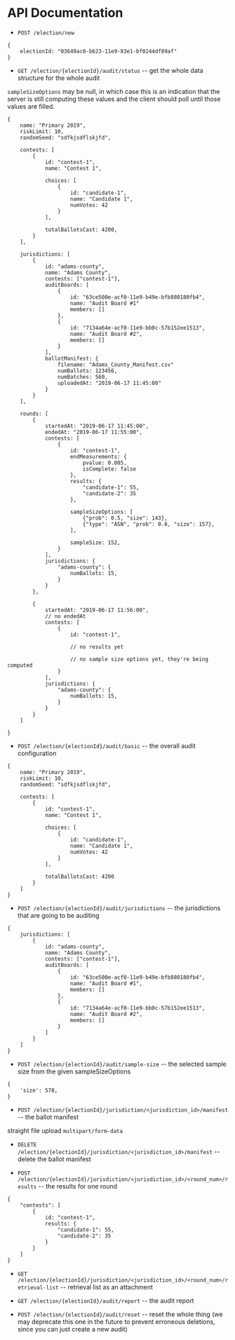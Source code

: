 # API Documentation

- `POST /election/new`
```
{
	electionId: "03649ac0-b623-11e9-83e1-bf0244df89af"
}
```

- `GET /election/{electionId}/audit/status` -- get the whole data structure for the whole audit

`sampleSizeOptions` may be null, in which case this is an indication
that the server is still computing these values and the client should
poll until those values are filled.

```
{
	name: "Primary 2019",
	riskLimit: 10,
	randomSeed: "sdfkjsdflskjfd",

	contests: [
	    {
			id: "contest-1",
			name: "Contest 1",
			
			choices: [
				{
					id: "candidate-1",
					name: "Candidate 1",
					numVotes: 42
				}
			],
			
			totalBallotsCast: 4200,
		}
	],
	
	jurisdictions: [
		{
			id: "adams-county",
			name: "Adams County",
			contests: ["contest-1"],
			auditBoards: [
				{
					id: "63ce500e-acf0-11e9-b49e-bfb880180fb4",
					name: "Audit Board #1"
					members: []
				},
				{
					id: "7134a64e-acf0-11e9-bb0c-57b152ee1513",
					name: "Audit Board #2",
					members: []
				}
			],
			ballotManifest: {
				filename: "Adams_County_Manifest.csv"
				numBallots: 123456,
				numBatches: 560,
				uploadedAt: "2019-06-17 11:45:00"
			}
		}
	],
	
	rounds: [
		{
			startedAt: "2019-06-17 11:45:00",
			endedAt: "2019-06-17 11:55:00",
			contests: [
				{
					id: "contest-1",
					endMeasurements: {
						pvalue: 0.085,
						isComplete: false
					},
					results: {
						"candidate-1": 55,
						"candidate-2": 35
					},
					
					sampleSizeOptions: [
						{"prob": 0.5, "size": 143},
						{"type": "ASN", "prob": 0.6, "size": 157},
					],
					
					sampleSize: 152,
				}
			],
			jurisdictions: {
				"adams-county": {
					numBallots: 15,
				}
			}
		},
		
		{
			startedAt: "2019-06-17 11:56:00",
			// no endedAt
			contests: [
				{
					id: "contest-1",
					
					// no results yet
					
					// no sample size options yet, they're being computed
				}
			],
			jurisdictions: {
				"adams-county": {
					numBallots: 15,
				}
			}
		}
	]
		
}
```

- `POST /election/{electionId}/audit/basic` -- the overall audit configuration

```
{
	name: "Primary 2019",
	riskLimit: 10,
	randomSeed: "sdfkjsdflskjfd",

	contests: [
	    {
			id: "contest-1",
			name: "Contest 1",
			
			choices: [
				{
					id: "candidate-1",
					name: "Candidate 1",
					numVotes: 42
				}
			],
			
			totalBallotsCast: 4200
		}
	]
}
```


- `POST /election/{electionId}/audit/jurisdictions` -- the jurisdictions that are going to be auditing

```
{
	jurisdictions: [
		{
			id: "adams-county",
			name: "Adams County",
			contests: ["contest-1"],
			auditBoards: [
				{
					id: "63ce500e-acf0-11e9-b49e-bfb880180fb4",
					name: "Audit Board #1",
					members: []
				},
				{
					id: "7134a64e-acf0-11e9-bb0c-57b152ee1513",
					name: "Audit Board #2",					
					members: []
				}
			]
		}
	]
}
```

- `POST /election/{electionId}/audit/sample-size` -- the selected sample size from the given sampleSizeOptions

```
{
	'size': 578,
}
```

- `POST /election/{electionId}/jurisdiction/<jurisdiction_id>/manifest` -- the ballot manifest

straight file upload `multipart/form-data`


- `DELETE /election/{electionId}/jurisdiction/<jurisdiction_id>/manifest` -- delete the ballot manifest

- `POST /election/{electionId}/jurisdiction/<jurisdiction_id>/<round_num>/results` -- the results for one round

```
{
	"contests": [
		{
			id: "contest-1",
   			results: {
				"candidate-1": 55,
				"candidate-2": 35
			}
		}
	]
}
```

- `GET /election/{electionId}/jurisdiction/<jurisdiction_id>/<round_num>/retrieval-list` -- retrieval list as an attachment

- `GET /election/{electionId}/audit/report` -- the audit report

- `POST /election/{electionId}/audit/reset` -- reset the whole thing (we may deprecate this one in the future to prevent erroneous deletions, since you can just create a new audit)
